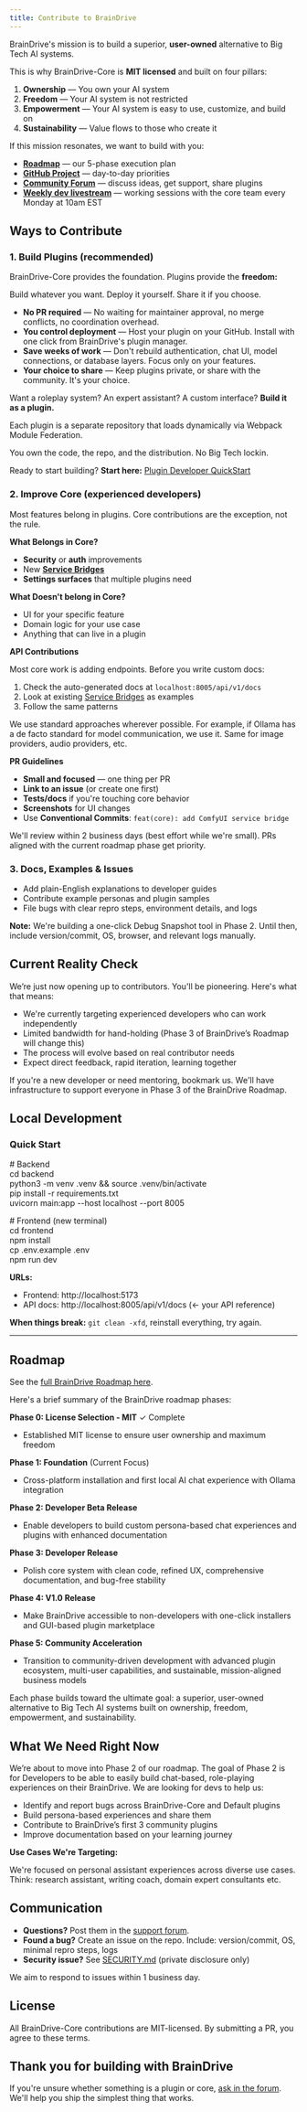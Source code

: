 ```yaml
---
title: Contribute to BrainDrive
---
```


BrainDrive's mission is to build a superior, **user-owned** alternative to Big Tech AI systems.

This is why BrainDrive-Core is **MIT licensed** and built on four pillars:

1. **Ownership** — You own your AI system  
2. **Freedom** — Your AI system is not restricted  
3. **Empowerment** — Your AI system is easy to use, customize, and build on  
4. **Sustainability** — Value flows to those who create it

If this mission resonates, we want to build with you:

* [**Roadmap**](https://braindriveai.github.io/BrainDrive-Docs/core/ROADMAP) — our 5-phase execution plan  
* [**GitHub Project**](https://github.com/orgs/BrainDriveAI/projects/1) — day-to-day priorities  
* [**Community Forum**](https://community.braindrive.ai/) — discuss ideas, get support, share plugins  
* [**Weekly dev livestream**](https://community.braindrive.ai/t/braindrive-development-progress-updates/92/33) — working sessions with the core team every Monday at 10am EST

## **Ways to Contribute**

### 1. Build Plugins (recommended)

BrainDrive-Core provides the foundation. Plugins provide the **freedom:**

Build whatever you want. Deploy it yourself. Share it if you choose.

* **No PR required** — No waiting for maintainer approval, no merge conflicts, no coordination overhead.  
* **You control deployment** — Host your plugin on your GitHub. Install with one click from BrainDrive's plugin manager.  
* **Save weeks of work** — Don't rebuild authentication, chat UI, model connections, or database layers. Focus only on your features.  
* **Your choice to share** — Keep plugins private, or share with the community. It's your choice.

Want a roleplay system? An expert assistant? A custom interface? **Build it as a plugin.**

Each plugin is a separate repository that loads dynamically via Webpack Module Federation. 

You own the code, the repo, and the distribution. No Big Tech lockin.

Ready to start building? **Start here:** [Plugin Developer QuickStart](https://braindriveai.github.io/BrainDrive-Docs/core/PLUGIN_DEVELOPER_QUICKSTART)

### 2. Improve Core (experienced developers)

Most features belong in plugins. Core contributions are the exception, not the rule.

**What Belongs in Core?**

* **Security** or **auth** improvements  
* New [**Service Bridges**](https://braindriveai.github.io/BrainDrive-Docs/services/intro)   
* **Settings surfaces** that multiple plugins need

**What Doesn't belong in Core?**

* UI for your specific feature  
* Domain logic for your use case  
* Anything that can live in a plugin

**API Contributions**

Most core work is adding endpoints. Before you write custom docs:

1. Check the auto-generated docs at `localhost:8005/api/v1/docs`  
2. Look at existing [Service Bridges](https://braindriveai.github.io/BrainDrive-Docs/services/intro) as examples  
3. Follow the same patterns

We use standard approaches wherever possible. For example, if Ollama has a de facto standard for model communication, we use it. Same for image providers, audio providers, etc.

**PR Guidelines**

* **Small and focused** — one thing per PR  
* **Link to an issue** (or create one first)  
* **Tests/docs** if you're touching core behavior  
* **Screenshots** for UI changes  
* Use **Conventional Commits**: `feat(core): add ComfyUI service bridge`

We'll review within 2 business days (best effort while we're small). PRs aligned with the current roadmap phase get priority.

### 3. Docs, Examples & Issues

* Add plain-English explanations to developer guides  
* Contribute example personas and plugin samples  
* File bugs with clear repro steps, environment details, and logs

**Note:** We're building a one-click Debug Snapshot tool in Phase 2\. Until then, include version/commit, OS, browser, and relevant logs manually.

## **Current Reality Check**

We’re just now opening up to contributors. You'll be pioneering. Here's what that means:

* We're currently targeting experienced developers who can work independently  
* Limited bandwidth for hand-holding (Phase 3 of BrainDrive’s Roadmap will change this)  
* The process will evolve based on real contributor needs  
* Expect direct feedback, rapid iteration, learning together

If you're a new developer or need mentoring, bookmark us. We'll have infrastructure to support everyone in Phase 3 of the BrainDrive Roadmap.

## **Local Development**

### Quick Start

\# Backend  
cd backend  
python3 \-m venv .venv && source .venv/bin/activate  
pip install \-r requirements.txt  
uvicorn main:app \--host localhost \--port 8005

\# Frontend (new terminal)  
cd frontend  
npm install  
cp .env.example .env  
npm run dev

**URLs:**

* Frontend: http://localhost:5173  
* API docs: http://localhost:8005/api/v1/docs (← your API reference)

**When things break:** `git clean -xfd`, reinstall everything, try again.

---

## Roadmap

See the [full BrainDrive Roadmap here](https://braindriveai.github.io/BrainDrive-Docs/core/ROADMAP). 

Here's a brief summary of the BrainDrive roadmap phases:

**Phase 0: License Selection \- MIT** ✓ Complete

* Established MIT license to ensure user ownership and maximum freedom

**Phase 1: Foundation** (Current Focus)

* Cross-platform installation and first local AI chat experience with Ollama integration

**Phase 2: Developer Beta Release**

* Enable developers to build custom persona-based chat experiences and plugins with enhanced documentation

**Phase 3: Developer Release**

* Polish core system with clean code, refined UX, comprehensive documentation, and bug-free stability

**Phase 4: V1.0 Release**

* Make BrainDrive accessible to non-developers with one-click installers and GUI-based plugin marketplace

**Phase 5: Community Acceleration**

* Transition to community-driven development with advanced plugin ecosystem, multi-user capabilities, and sustainable, mission-aligned business models

Each phase builds toward the ultimate goal: a superior, user-owned alternative to Big Tech AI systems built on ownership, freedom, empowerment, and sustainability.

## What We Need Right Now

We’re about to move into Phase 2 of our roadmap. The goal of Phase 2 is for Developers to be able to easily build chat-based, role-playing experiences on their BrainDrive. We are looking for devs to help us:

* Identify and report bugs across BrainDrive-Core and Default plugins  
* Build persona-based experiences and share them  
* Contribute to BrainDrive’s first 3 community plugins  
* Improve documentation based on your learning journey

**Use Cases We're Targeting:**

We're focused on personal assistant experiences across diverse use cases. Think: research assistant, writing coach, domain expert consultants etc.

## Communication

* **Questions?** Post them in the [support forum](https://community.braindrive.ai/c/support-help/14).  
* **Found a bug?** Create an issue on the repo. Include: version/commit, OS, minimal repro steps, logs  
* **Security issue?** See [SECURITY.md](https://github.com/BrainDriveAI/BrainDrive-Core/blob/main/SECURITY.md) (private disclosure only)

We aim to respond to issues within 1 business day.

## License

All BrainDrive-Core contributions are MIT-licensed. By submitting a PR, you agree to these terms.

## Thank you for building with BrainDrive

If you're unsure whether something is a plugin or core, [ask in the forum](https://community.braindrive.ai/c/support-help/14). We'll help you ship the simplest thing that works.
